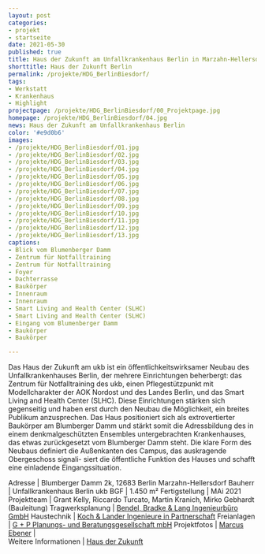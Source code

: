 ```yaml
---
layout: post
categories:
- projekt
- startseite
date: 2021-05-30
published: true
title: Haus der Zukunft am Unfallkrankenhaus Berlin in Marzahn-Hellersdorf
shorttitle: Haus der Zukunft Berlin
permalink: /projekte/HDG_BerlinBiesdorf/
tags: 
- Werkstatt
- Krankenhaus
- Highlight
projectpage: /projekte/HDG_BerlinBiesdorf/00_Projektpage.jpg
homepage: /projekte/HDG_BerlinBiesdorf/04.jpg
news: Haus der Zukunft am Unfallkrankenhaus Berlin
color: '#e9d0b6'
images:
- /projekte/HDG_BerlinBiesdorf/01.jpg
- /projekte/HDG_BerlinBiesdorf/02.jpg
- /projekte/HDG_BerlinBiesdorf/03.jpg
- /projekte/HDG_BerlinBiesdorf/04.jpg
- /projekte/HDG_BerlinBiesdorf/05.jpg
- /projekte/HDG_BerlinBiesdorf/06.jpg
- /projekte/HDG_BerlinBiesdorf/07.jpg
- /projekte/HDG_BerlinBiesdorf/08.jpg
- /projekte/HDG_BerlinBiesdorf/09.jpg
- /projekte/HDG_BerlinBiesdorf/10.jpg
- /projekte/HDG_BerlinBiesdorf/11.jpg
- /projekte/HDG_BerlinBiesdorf/12.jpg
- /projekte/HDG_BerlinBiesdorf/13.jpg
captions:
- Blick vom Blumenberger Damm
- Zentrum für Notfalltraining
- Zentrum für Notfalltraining
- Foyer
- Dachterrasse
- Baukörper
- Innenraum 
- Innenraum
- Smart Living and Health Center (SLHC)
- Smart Living and Health Center (SLHC)
- Eingang vom Blumenberger Damm 
- Baukörper 
- Baukörper

---
```


Das Haus der Zukunft am ukb ist ein öffentlichkeitswirksamer Neubau des Unfallkrankenhauses Berlin, der mehrere Einrichtungen beherbergt: das Zentrum für Notfalltraining des ukb, einen Pflegestützpunkt mit Modellcharakter der AOK Nordost und des Landes Berlin, und das Smart Living and Health Center (SLHC). Diese Einrichtungen stärken sich gegenseitig und haben erst durch den Neubau die Möglichkeit, ein breites Publikum anzusprechen. Das Haus positioniert sich als extrovertierter Baukörper am Blumberger Damm und stärkt somit die Adressbildung des in einem denkmalgeschützten Ensembles untergebrachten Krankenhauses, das etwas zurückgesetzt vom Blumberger Damm steht. Die klare Form des Neubaus definiert die Außenkanten des Campus, das auskragende Obergeschoss signali- siert die öffentliche Funktion des Hauses und schafft eine einladende Eingangssituation.


Adresse					|		Blumberger Damm 2k, 12683 Berlin Marzahn-Hellersdorf
Bauherr					|		Unfallkrankenhaus Berlin ukb
BGF						|		1.450 m²
Fertigstellung			|		MAi 2021
Projektteam				|		Grant Kelly, Riccardo Turcato, Martin Kranich, Mirko Gebhardt (Bauleitung)
Tragwerksplanung		|		[Bendel, Bradke & Lang Ingenieurbüro GmbH](https://ingenieurbuero-bbl.de)
Haustechnik				|		[Koch & Lander Ingenieure in Partnerschaft](https://www.kl-ingenieure.de)
Freianlagen				|		[G + P Planungs- und Beratungsgesellschaft mbH](http://www.gp-landschaft.net)
Projektfotos			|		[Marcus Ebener](https://www.marcus-ebener.de/de)
                        |    
Weitere Informationen   |   	[Haus der Zukunft](https://haus-der-zukunft-am-ukb.de/) 

